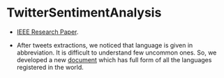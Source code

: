 # TwitterSentimentAnalysis

* [IEEE Research Paper](https://github.com/nitinprincer/TwitterSentimentAnalysis/blob/master/VOICE%20RECOGNITION%20AND%20TWITTER%20SENTIMENT%20ANALYSIS-%20IEEE%20Research%20Paper.pdf).

* After tweets extractions, we noticed that language is given in abbreviation. It is difficult to understand few uncommon ones. So, we developed a new [document](https://github.com/nitinprincer/TwitterSentimentAnalysis/blob/master/dictionary%20of%20language.csv) which has full form of all the languages registered in the world.
